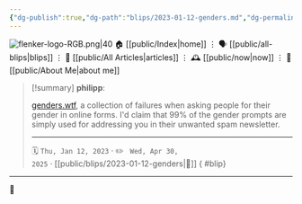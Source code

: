 ```yaml
---
{"dg-publish":true,"dg-path":"blips/2023-01-12-genders.md","dg-permalink":"2023/01/12/genders/","permalink":"/2023/01/12/genders/","title":"philipp @ 2023-01-12","created":"2023-01-12T00:00:00","updated":"2025-04-30T22:27:37"}
---
```



<div class="transclusion internal-embed is-loaded"><div class="markdown-embed">




![flenker-logo-RGB.png|40](/img/user/attachments/flenker-logo-RGB.png)
🏠 [[public/Index\|home]]  ⋮ 🗣️ [[public/all-blips\|blips]] ⋮  📝 [[public/All Articles\|articles]]  ⋮ 🕰️ [[public/now\|now]] ⋮ 🪪 [[public/About Me\|about me]]


</div></div>


> [!summary] **philipp**:
>
> [genders.wtf](https://genders.wtf/), a collection of failures when asking people for their gender in online forms. I'd claim that 99% of the gender prompts are simply used for addressing you in their unwanted spam newsletter.
> - - -
>
> 🗓️ <code>Thu, Jan 12, 2023</code>  · ✏️ <code> Wed, Apr 30, 2025</code>  · [[public/blips/2023-01-12-genders\|🔗]]
{ #blip}


- - -

 👾
